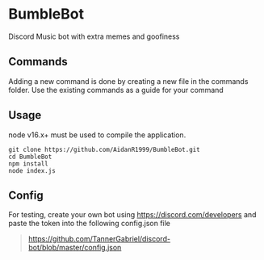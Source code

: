 # BumbleBot
Discord Music bot with extra memes and goofiness

## Commands
Adding a new command is done by creating a new file in the commands folder. Use the existing commands as a guide for your command

## Usage
node v16.x+ must be used to compile the application.

```
git clone https://github.com/AidanR1999/BumbleBot.git
cd BumbleBot
npm install
node index.js
```

## Config
For testing, create your own bot using https://discord.com/developers and paste the token into the following config.json file

>https://github.com/TannerGabriel/discord-bot/blob/master/config.json
